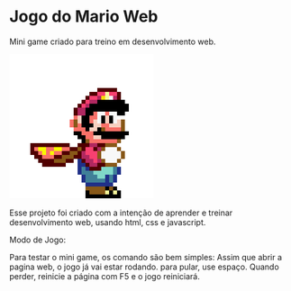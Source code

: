 # Jogo do Mario Web
Mini game criado para treino em desenvolvimento web.

![Gif Mario](images/mario.gif)

Esse projeto foi criado com a intenção de aprender e treinar desenvolvimento web, usando html, css e javascript.

Modo de Jogo:

Para testar o mini game, os comando são bem simples: 
Assim que abrir a pagina web, o jogo já vai estar rodando.
para pular, use espaço.
Quando perder, reinicie a página com F5 e o jogo reiniciará.